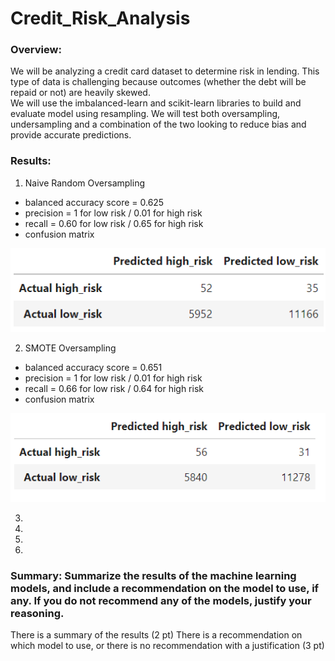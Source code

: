 # Credit_Risk_Analysis

### Overview:
We will be analyzing a credit card dataset to determine risk in lending. This type of data is challenging because outcomes (whether the debt will be repaid or not) are heavily skewed.  
We will use the imbalanced-learn and scikit-learn libraries to build and evaluate model using resampling.  We will test both oversampling, undersampling and a combination of the two looking 
to reduce bias and provide accurate predictions.  

### Results: 
1. Naive Random Oversampling 
- balanced accuracy score = 0.625
- precision = 1 for low risk / 0.01 for high risk
- recall = 0.60 for low risk / 0.65 for high risk
- confusion matrix 

![1](https://github.com/lindseyasterman/Credit_Risk_Analysis/blob/main/images/1-randomoversample.png)


2. SMOTE Oversampling
- balanced accuracy score = 0.651
- precision = 1 for low risk / 0.01 for high risk
- recall = 0.66 for low risk / 0.64 for high risk
- confusion matrix 

![2](https://github.com/lindseyasterman/Credit_Risk_Analysis/blob/main/images/2-smoteoversample.png)



3.
4.
5.
6.

### Summary: Summarize the results of the machine learning models, and include a recommendation on the model to use, if any. If you do not recommend any of the models, justify your reasoning.
There is a summary of the results (2 pt)
There is a recommendation on which model to use, or there is no recommendation with a justification (3 pt)